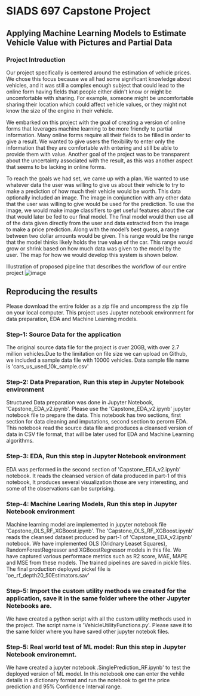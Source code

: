 # SIADS 697 Capstone Project
## Applying Machine Learning Models to Estimate Vehicle Value with Pictures and Partial Data

### Project Introduction
Our project specifically is centered around the estimation of vehicle prices. We chose this focus because we all had some significant knowledge about vehicles, and it was still a complex enough subject that could lead to the online form having fields that people either didn't know or might be uncomfortable with sharing. For example, someone might be uncomfortable sharing their location which could affect vehicle values, or they might not know the size of the engine in their vehicle.  

We embarked on this project with the goal of creating a version of online forms that leverages machine learning to be more friendly to partial information. Many online forms require all their fields to be filled in order to give a result. We wanted to give users the flexibility to enter only the information that they are comfortable with entering and still be able to provide them with value. Another goal of the project was to be transparent about the uncertainty associated with the result, as this was another aspect that seems to be lacking in online forms. 

To reach the goals we had set, we came up with a plan. We wanted to use whatever data the user was willing to give us about their vehicle to try to make a prediction of how much their vehicle would be worth. This data optionally included an image. The image in conjunction with any other data that the user was willing to give would be used for the prediction. To use the image, we would make image classifiers to get useful features about the car that would later be fed to our final model. The final model would then use all of the data given directly from the user and data extracted from the image to make a price prediction. Along with the model’s best guess, a range between two dollar amounts would be given. This range would be the range that the model thinks likely holds the true value of the car. This range would grow or shrink based on how much data was given to the model by the user. The map for how we would develop this system is shown below.

Illustration of proposed pipeline that describes the workflow of our entire project
![image](https://user-images.githubusercontent.com/55704682/165000581-9f863646-f24e-464a-89d4-c13076d75fef.png)

## Reproducing the results
Please download the entire folder as a zip file and uncompress the zip file on your local computer. This project uses Jupyter notebook environment for data preparation, EDA and Machine Learning models.
### Step-1: Source Data for the application
The original source data file for the project is over 20GB, with over 2.7 million vehicles.Due to the limitation on file size we can upload on Github, we included a sample data file with 10000 vehicles. Data sample file name is 'cars_us_used_10k_sample.csv'
### Step-2: Data Preparation, Run this step in Jupyter Notebook environment
Structured Data preparation was done in Jupyter Notebook, 'Capstone_EDA_v2.ipynb'.
Please use the 'Capstone_EDA_v2.ipynb' jupyter notebook file to prepare the data. This notebook has two sections, first section for data cleaning and imputations, second section to perorm EDA.
This notebook read the source data file and produces a cleansed version of data in CSV file format, that will be later used for EDA and Machine Learning algorithms.
### Step-3: EDA, Run this step in Jupyter Notebook environment
EDA was performed in the second section of 'Capstone_EDA_v2.ipynb' notebook. It reads the cleansed version of data produced in part-1 of this notebook, It produces several visualization those are very interesting, and some of the observations can be surprising.
### Step-4: Machine Learing Models, Run this step in Jupyter Notebook environment
Machine learning model are implemented in jupyter notebook file 'Capstone_OLS_RF_XGBoost.ipynb'.
The 'Capstone_OLS_RF_XGBoost.ipynb' reads the cleansed dataset produced by part-1 of 'Capstone_EDA_v2.ipynb' notebook. We have implemented OLS (Oridnary Leaset Squares), RandomForestRegressor and XGBoostRegressor models in this file. We have captured various performace metrics such as R2 score, MAE, MAPE and MSE from these models. The trained pipelines are saved in pickle files. The final production deployed pickel file is 'oe_rf_depth20_50Estimators.sav' 
### Step-5: Import the custom utility methods we created for the application, save it in the same folder where the other Jupyter Notebooks are.
We have created a python script with all the custom utility methods used in the project. The script name is 'VehicleUtilityFunctions.py'. Please save it to the same folder where you have saved other jupyter notebok files. 
### Step-5: Real world test of ML model: Run this step in Jupyter Notebook environemnt.
We have created a jupyter notebook .SinglePrediction_RF.ipynb' to test the deployed version of ML model.
In this notebook one can enter the vehile details in a dictionary format and run the notebook to get the price prediction and 95% Confidence Interval range.

